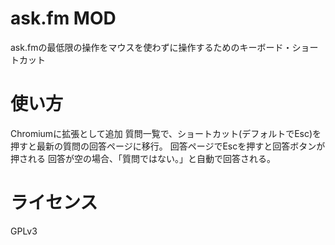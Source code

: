 # ask.fm MOD 

ask.fmの最低限の操作をマウスを使わずに操作するためのキーボード・ショートカット

# 使い方

Chromiumに拡張として追加
質問一覧で、ショートカット(デフォルトでEsc)を押すと最新の質問の回答ページに移行。
回答ページでEscを押すと回答ボタンが押される
回答が空の場合、「質問ではない。」と自動で回答される。

# ライセンス

GPLv3
